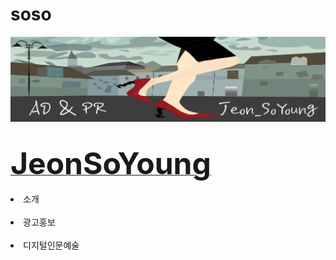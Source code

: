 # soso
<!doctype html>
<html>
 <head>
   <title>JEONSOYOUNG</title>
   <meta charest="UTF-8">
 </head>
 <body>
   <img src="우웩.jpg" width "100%">
  <br><br><br>
  <strong><u><font size="100%">JeonSoYoung</font></u></strong>
   <br><br><li>소개</li><br>
   <li>광고홍보</li><br>
   <li>디지털인문예술</li>
  </body>
</html>
